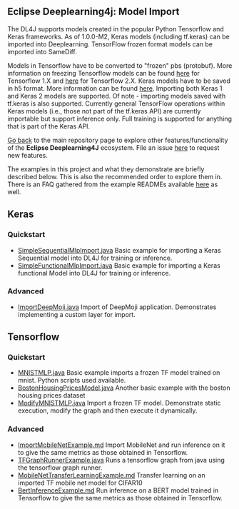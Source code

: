 ##  Eclipse Deeplearning4j: Model Import

The DL4J supports models created in the popular Python Tensorflow and Keras frameworks. As of 1.0.0-M2, Keras models (including tf.keras) can be imported into Deeplearning. TensorFlow frozen format models can be imported into SameDiff.

Models in Tensorflow have to be converted to "frozen" pbs (protobuf). More information on freezing Tensorflow models can be found [here](https://github.com/tensorflow/tensorflow/blob/master/tensorflow/python/tools/freeze_graph.py#L15) for Tensorflow 1.X and [here](https://leimao.github.io/blog/Save-Load-Inference-From-TF2-Frozen-Graph/) for Tensorflow 2.X. Keras models have to be saved in h5 format. More information can be found [here](https://keras.io/getting-started/faq/#how-can-i-save-a-keras-model). Importing both Keras 1 and Keras 2 models are supported. Of note - importing models saved with tf.keras is also supported. Currently general TensorFlow operations within Keras models (i.e., those not part of the tf.keras API) are currently importable but support inference only. Full training is supported for anything that is part of the Keras API.

[Go back](../README.md) to the main repository page to explore other features/functionality of the **Eclipse Deeplearning4J** ecosystem. File an issue [here](https://github.com/eclipse/deeplearning4j-examples/issues) to request new features.

The examples in this project and what they demonstrate are briefly described below. This is also the recommended order to explore them in.
There is an FAQ gathered from the example READMEs available [here](FAQ.md) as well.

## Keras

### Quickstart
* [SimpleSequentialMlpImport.java](./src/main/java/org/deeplearning4j/modelimportexamples/keras/quickstart/SimpleSequentialMlpImport.java)
Basic example for importing a Keras Sequential model into DL4J for training or inference.
* [SimpleFunctionalMlpImport.java](./src/main/java/org/deeplearning4j/modelimportexamples/keras/quickstart/SimpleFunctionalMlpImport.java)
Basic example for importing a Keras functional Model into DL4J for training or inference.

### Advanced
* [ImportDeepMoji.java](./src/main/java/org/deeplearning4j/modelimportexamples/keras/advanced/deepmoji/ImportDeepMoji.java)
Import of DeepMoji application. Demonstrates implementing a custom layer for import.


## Tensorflow

### Quickstart
* [MNISTMLP.java](./src/main/java/org/deeplearning4j/modelimportexamples/tf/quickstart/MNISTMLP.java)
Basic example imports a frozen TF model trained on mnist. Python scripts used available.
* [BostonHousingPricesModel.java](./src/main/java/org/deeplearning4j/modelimportexamples/tf/quickstart/BostonHousingPricesModel.java)
Another basic example with the boston housing prices dataset
* [ModifyMNISTMLP.java](./src/main/java/org/deeplearning4j/modelimportexamples/tf/quickstart/ModifyMNISTMLP.java)
Import a frozen TF model. Demonstrate static execution, modify the graph and then execute it dynamically.

### Advanced
* [ImportMobileNetExample.md](./src/main/java/org/deeplearning4j/modelimportexamples/tf/advanced/mobilenet/ImportMobileNetExample.md)
Import MobileNet and run inference on it to give the same metrics as those obtained in Tensorflow.
* [TFGraphRunnerExample.java](./src/main/java/org/deeplearning4j/modelimportexamples/tf/advanced/tfgraphrunnerinjava/TFGraphRunnerExample.java)
Runs a tensorflow graph from java using the tensorflow graph runner.
* [MobileNetTransferLearningExample.md](./src/main/java/org/deeplearning4j/modelimportexamples/tf/advanced/mobilenet/MobileNetTransferLearningExample.md)
Transfer learning on an imported TF mobile net model for CIFAR10
* [BertInferenceExample.md](./src/main/java/org/deeplearning4j/modelimportexamples/tf/advanced/bert/BertInferenceExample.md)
Run inference on a BERT model trained in Tensorflow to give the same metrics as those obtained in Tensorflow.

